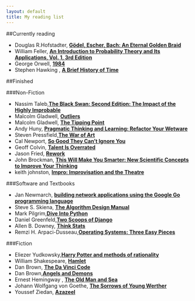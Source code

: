 ```yaml
---
layout: default
title: My reading list
---
```


##Currently reading

- Douglas R.Hofstadter, **[Gödel, Escher, Bach: An Eternal Golden Braid](http://www.amazon.com/G%C3%B6del-Escher-Bach-Eternal-Golden/dp/0465026567/ref=sr_1_1?s=books&ie=UTF8&qid=1396731618&sr=1-1)**
- William Feller, **[An Introduction to Probability Theory and Its Applications, Vol. 1, 3rd Edition](http://www.amazon.com/Introduction-Probability-Theory-Applications-Edition/dp/0471257087)** 
- George Orwell, **[1984](http://www.amazon.com/1984-Signet-Classics-George-Orwell/dp/0451524934)**
- Stephen Hawking , **[A Brief History of Time](http://www.amazon.com/Brief-History-Time-Stephen-Hawking/dp/0553380168/)**

##Finished

###Non-Fiction

* Nassim Taleb,**[The Black Swan: Second Edition: The Impact of the Highly Improbable](http://www.amazon.com/The-Black-Swan-Improbable-Robustness/dp/081297381X)** 
* Malcolm Gladwell, **[Outliers](http://www.amazon.com/Outliers-Story-Success-Malcolm-Gladwell/dp/0316017930)** 
* Malcolm Gladwell, **[The Tipping Point](http://www.amazon.com/The-Tipping-Point-Little-Difference/dp/0316346624)** 
* Andy Huny, **[Pragmatic Thinking and Learning: Refactor Your Wetware](http://www.amazon.com/Pragmatic-Thinking-Learning-Refactor-Programmers/dp/1934356050)** 
* Steven Pressfield,**[The War of Art](http://www.amazon.com/The-War-Art-Through-Creative/dp/1936891026)** 
* Cal Newport, **[So Good They Can’t Ignore You](http://www.amazon.com/Good-They-Cant-Ignore-You/dp/1455509124)** 
* Geoff Colvin, **[Talent Is Overrated](http://www.amazon.com/Talent-Overrated-Separates-World-Class-Performers/dp/1591842948)** 
* Jason Fried, **[Rework](http://www.amazon.com/Rework-Jason-Fried/dp/0307463745)** 
* John Brockman, **[This Will Make You Smarter: New Scientific Concepts to Improve Your Thinking](http://www.amazon.com/This-Will-Make-You-Smarter/dp/0062109391)** 
* keith johnston, **[Impro: Improvisation and the Theatre](http://www.amazon.com/Impro-Improvisation-Theatre-Keith-Johnstone/dp/0878301178)** 

###Software and Textbooks
* Jan Newmarch, **[building network applications using the Google Go programming language](http://jan.newmarch.name/go/)** 
* Steve S. Skiena, **[The Algorithm Design Manual](http://www.amazon.com/Algorithm-Design-Manual-Steve-Skiena/dp/0387948600)** 
* Mark Pilgrim,**[Dive Into Python](http://www.diveintopython.net/)** 
* Daniel Greenfeld,**[Two Scoops of Django](http://www.amazon.com/Two-Scoops-Django-Best-Practices/dp/1481879707)** 
* Allen B. Downey, **[Think Stats](http://www.amazon.com/Think-Stats-Allen-B-Downey/dp/1449307116)** 
* Remzi H. Arpaci-Dusseau,[**Operating Systems: Three Easy Pieces**](http://pages.cs.wisc.edu/~remzi/OSTEP/)

###Fiction
* Eliezer Yudkowsky,**[Harry Potter and methods of rationality](http://hpmor.com/)** 
* William Shakespeare, **[Hamlet](http://shakespeare.mit.edu/hamlet/full.html)** 
* Dan Brown, **[The Da Vinci Code](http://www.amazon.com/The-Vinci-Code-Dan-Brown/dp/0307474275)** 
* Dan Brown,**[Angels and Demons](http://www.amazon.com/Angels-Demons-Robert-Langdon-Brown/dp/1416524797)** 
* Ernest Hemingway , **[The Old Man and  Sea](http://www.amazon.com/The-Old-Man-Sea/dp/0684801221)**
* Johann Wolfgang von Goethe, **[The Sorrows of Young Werther](http://www.amazon.com/Sorrows-Young-Werther-Thrift-Editions/dp/0486424553)** 
* Youssef Ziedan, [**Azazeel**](http://www.amazon.com/Azazeel-Ziedan-Youssef/dp/1848874294/ref=sr_1_1?s=books&ie=UTF8&qid=1403433862&sr=1-1&keywords=azazeel) 